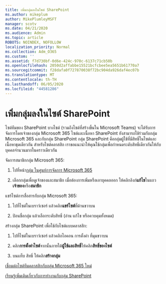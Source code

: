 ```yaml
---
title: เพิ่มกลุ่มลงในไซต์ SharePoint
ms.author: mikeplum
author: MikePlumleyMSFT
manager: scotv
ms.date: 04/21/2020
ms.audience: Admin
ms.topic: article
ROBOTS: NOINDEX, NOFOLLOW
localization_priority: Normal
ms.collection: Adm_O365
ms.custom: ''
ms.assetid: f7d730bf-0d6e-424c-970c-6137c71cb50b
ms.openlocfilehash: 2050d2affabbe15521bcfcbee5ea5651b61770a7
ms.sourcegitcommit: f28dafa0f727870038f72bc904da926daf4ec07b
ms.translationtype: MT
ms.contentlocale: th-TH
ms.lasthandoff: 06/05/2020
ms.locfileid: "44581286"
---
```

# <a name="add-a-group-to-a-sharepoint-site"></a>เพิ่มกลุ่มลงในไซต์ SharePoint

ไซต์ทีมของ SharePoint บางไซต์ (รวมถึงไซต์ที่สร้างขึ้นใน Microsoft Teams) จะได้รับการจัดการโดยเจ้าของกลุ่ม Microsoft 365 ไซต์และเนื้อหา SharePoint ยังสามารถใช้ร่วมกับกลุ่ม Microsoft 365 และกับกลุ่ม SharePoint กลุ่ม SharePoint คือกลุ่มผู้ใช้ที่มีสิทธิ์ในไซต์และเนื้อหาชุดเดียวกัน สําหรับไซต์คลาสสิก เราขอแนะนําให้คุณใช้กลุ่มเพื่อกําหนดระดับสิทธิ์เดียวกันให้กับบุคคลจํานวนมากในคราวเดียวกัน
  
จัดการสมาชิกกลุ่ม Microsoft 365:
  
1. ไปที่หน้า[กลุ่ม ในศูนย์การจัดการ Microsoft 365](https://portal.office.com/adminportal/home#/groups)
    
2. เลือกกลุ่มเพื่อดูเจ้าของและสมาชิก เมื่อต้องการเพิ่มหรือเอาบุคคลออก ให้คลิกลิงก์**แก้ไข**ในแถว**เจ้าของ**หรือ**สมาชิก** 
    
แชร์ไซต์การสื่อสารกับกลุ่ม Microsoft 365:
  
1. ไปที่ไซต์ในเบราว์เซอร์ แล้วคลิก**แชร์ไซต์**ที่ด้านขวาบน 
    
2. ป้อนชื่อกลุ่ม แล้วเลือกระดับสิทธิ์ (อ่าน แก้ไข หรือควบคุมทั้งหมด)
    
สร้างกลุ่ม SharePoint เพื่อใช้กับไซต์แบบคลาสสิก:
  
1. ไปที่ไซต์ในเบราว์เซอร์ แล้วคลิกไอคอน การตั้งค่า ที่มุมขวาบน
    
2. คลิก**การตั้งค่าไซต์**จากนั้นภายใต้**ผู้ใช้และสิทธิ์**ให้คลิก**สิทธิ์ของไซต์**
    
3. บนแท็บ สิทธิ์ ให้คลิก**สร้างกลุ่ม**
    
[เชื่อมต่อไซต์ทีมคลาสสิกกับกลุ่ม Microsoft 365 ใหม่](https://go.microsoft.com/fwlink/?linkid=2008654)
  
[เรียนรู้เพิ่มเติมเกี่ยวกับการทํางานกับกลุ่ม SharePoint](https://go.microsoft.com/fwlink/?linkid=874658)
  

